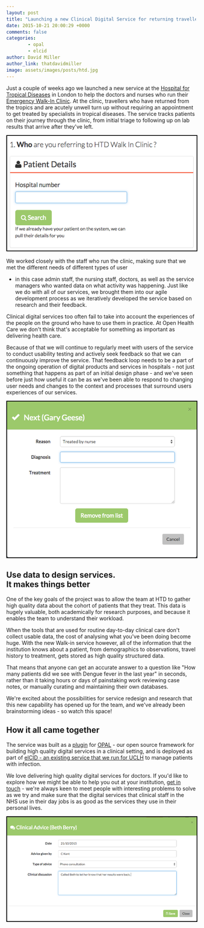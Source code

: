 ```yaml
---
layout: post
title: "Launching a new Clinical Digital Service for returning travellers"
date: 2015-10-21 20:00:29 +0000
comments: false
categories:
        - opal
        - elcid
author: David Miller
author_link: thatdavidmiller
image: assets/images/posts/htd.jpg
---
```

Just a couple of weeks ago we launched a new service at the [Hospital for Tropical Diseases](http://www.thehtd.org/home.aspx)
in London to help the doctors and nurses who run their [Emergency Walk-In Clinic](http://www.thehtd.org/emergencies.aspx).
At the clinic,
travellers who have returned from the tropics and are acutely unwell turn up without requiring an appointment to get treated
by specialists in tropical diseases. The service tracks patients on their journey through the clinic, from initial triage to
following up on lab results that arrive after they've left.


<div class="post-thumb">
  <img class="img-responsive" src="/assets/images/posts/walkin.referral.png" alt="" style="border: 2px solid black;" />
</div><!--//post-thumb-->

We worked closely with the staff who run the clinic, making sure that we met the different needs of different types of user
- in this case admin staff, the nursing staff, doctors, as well as the service managers who wanted data on what activity was
happening. Just like we do with all of our services, we brought them into our agile development process as we iteratively
developed the service based on research and their feedback.

Clinical digital services too often fail to take into account the experiences of the people on the ground who have to use
them in practice. At Open Health Care we don't think that's acceptable for something as important as delivering health care.

Because of that we will continue to regularly meet with users of the service to conduct usability testing and actively seek
feedback so that we can continuously improve the service. That feedback loop needs to be a part of the ongoing operation of
digital products and services in hospitals - not just something that happens as part of an initial design phase - and we've
seen before just how useful it can be as we've been able to respond to changing user needs and changes to the context and
processes that surround users experiences of our services.


<div class="post-thumb">
  <img class="img-responsive" src="/assets/images/posts/walkin.nurseledcare.png" alt="" style="border: 2px solid black;" />
</div><!--//post-thumb-->

<h2>Use data to design services.<br>It makes things better</h2>

One of the key goals of the project was to allow the team at HTD to gather high quality data about the cohort of patients
that they treat. This data is hugely valuable, both academically for research purposes, and because it enables the team
to understand their workload.

When the tools that are used for routine day-to-day clinical care don't collect usable data, the cost of analysing what you've
been doing become huge. With the new Walk-in service however, all of the information that the institution knows about a patient,
from demographics to observations, travel history to treatment, gets stored as high quality structured data.

That means that anyone can get an accurate answer to a question like "How many patients did we see with Dengue fever in the last
year" in seconds, rather than it taking hours or days of painstaking work reviewing case notes, or manually curating and maintaining
their own databases.

We're excited about the possibilities for service redesign and research that this new capability has opened up for the team, and
we've already been brainstorming ideas - so watch this space!

## How it all came together

The service was built as a [plugin](https://github.com/openhealthcare/opal-walk-in) for [OPAL](http://opal.openhealthcare.org.uk) -
our open source framework for building high quality digital services in a clinical setting, and is deployed as part of
[elCID - an existing service that we run for UCLH](http://elcid.openhealthcare.org.uk) to manage patients with infection.

We love delivering high quality digital services for doctors.
If you'd like to explore how we might be able to help you out at your
institution, [get in touch](http://openhealthcare.org.uk/contact.html) - we're always keen to meet people with interesting problems
to solve as we try and make sure that the digital services that clinical staff in the NHS use in their day jobs is as good as the
services they use in their personal lives.


<div class="post-thumb">
  <img class="img-responsive" src="/assets/images/posts/walkin.advice.png" alt="" style="border: 2px solid black;" />
</div><!--//post-thumb-->
